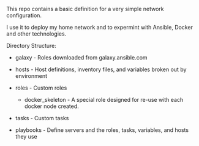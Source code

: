 This repo contains a basic definition for a very simple network configuration.

I use it to deploy my home network and to expermint with Ansible, Docker and other technologies.

Directory Structure:

* galaxy      - Roles downloaded from galaxy.ansible.com

* hosts       - Host definitions, inventory files, and variables broken out by environment

* roles       - Custom roles
  + docker_skeleton - A special role designed for re-use with each docker node created.
* tasks       - Custom tasks

* playbooks   - Define servers and the roles, tasks, variables, and hosts they use

